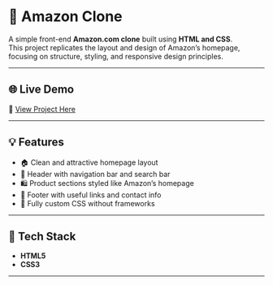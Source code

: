 # 🛒 Amazon Clone

A simple front-end **Amazon.com clone** built using **HTML and CSS**.  
This project replicates the layout and design of Amazon’s homepage, focusing on structure, styling, and responsive design principles.

---

## 🌐 Live Demo  
🔗 [View Project Here](https://tushar-313.github.io/amazon-clone-html-css/) 

---

## 💡 Features

- 🏠 Clean and attractive homepage layout  
- 🧭 Header with navigation bar and search bar  
- 🛍️ Product sections styled like Amazon’s homepage  
- 🧾 Footer with useful links and contact info  
- 🎨 Fully custom CSS without frameworks  

---

## 🧰 Tech Stack

- **HTML5**
- **CSS3**

---

